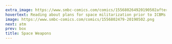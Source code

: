 ```yaml
---
extra_image: https://www.smbc-comics.com/comics/155680264920190502after.png
hovertext: Reading about plans for space militarization prior to ICBMs were developing is both an enormous relief and a terrible disappointment.
image: https://www.smbc-comics.com/comics/1556802479-20190502.png
next: atm
prev: box
title: Space Weapons
---
```

